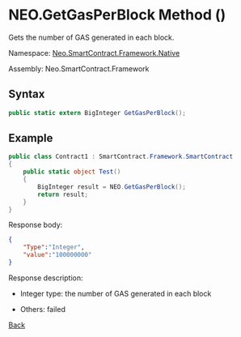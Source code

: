 # NEO.GetGasPerBlock Method ()

Gets the number of GAS generated in each block.

Namespace: [Neo.SmartContract.Framework.Native](../../native.md)

Assembly: Neo.SmartContract.Framework

## Syntax

```c#
public static extern BigInteger GetGasPerBlock();
```

## Example

```c#
public class Contract1 : SmartContract.Framework.SmartContract
{
    public static object Test()
    {
        BigInteger result = NEO.GetGasPerBlock();
        return result;
    }
}
```

Response body:

```json
{
	"Type":"Integer",
	"value":"100000000"
}
```

Response description:

- Integer type: the number of GAS generated in each block

- Others: failed

[Back](../Neo.md)